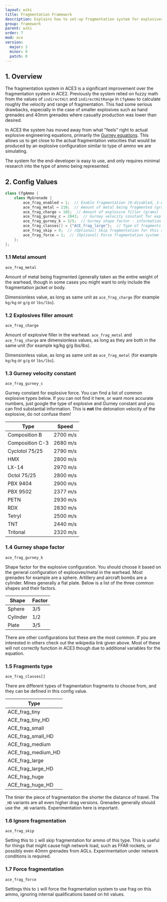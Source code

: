 ```yaml
---
layout: wiki
title: Fragmentation Framework
description: Explains how to set-up fragmentation system for explosives using ACE3 fragmentation system.
group: framework
parent: wiki
order: 7
mod: ace
version:
  major: 3
  minor: 0
  patch: 0
---
```


## 1. Overview

The fragmentation system in ACE3 is a significant improvement over the fragmentation system in ACE2. Previously the system relied on fuzzy math from the values of `indirectHit` and `indirectHitRange` in `CfgAmmo` to calculate roughly the velocity and range of fragmentation. This had some serious drawbacks, especially in the case of smaller explosives such as hand grenades and 40mm grenades where casualty production was lower than desired.

In ACE3 the system has moved away from what "feels" right to actual explosive engineering equations, primarily the [Gurney equations](http://en.wikipedia.org/wiki/Gurney_equations). This allows us to get close to the actual fragmentation velocities that would be produced by an explosive configuration similar to type of ammo we are simulating.

The system for the end-developer is easy to use, and only requires minimal research into the type of ammo being represented.


## 2. Config Values

```cpp
class CfgAmmo {
    class MyGrenade {
        ace_frag_enabled = 1;  // Enable fragmentation (0-disabled, 1-enabled)
        ace_frag_metal = 210;  // Amount of metal being fragmented (grams) - information below
        ace_frag_charge = 185;  // Amount of explosive filler (grams) - information below
        ace_frag_gurney_c = 2843;  // Gurney velocity constant for explosive type - information below
        ace_frag_gurney_k = 3/5;  // Gurney shape factor - information below
        ace_frag_classes[] = {"ACE_frag_large"};  // Type of fragments - information below
        ace_frag_skip = 0;  // (Optional) Skip fragmentation for this ammo type (0-disabled, 1-enabled) - information below
        ace_frag_force = 1;  // (Optional) Force fragmentation system (0-disabled, 1-enabled) - information below
    };
};
```

### 1.1 Metal amount

`ace_frag_metal`

Amount of metal being fragmented (generally taken as the entire weight of the warhead, though in some cases you might want to only include the fragmentation jacket or body.

Dimensionless value, as long as same unit as `ace_frag_charge` (for example `kg/kg` or `g/g` or `lbs/lbs`).

### 1.2 Explosives filler amount

`ace_frag_charge`

Amount of explosive filler in the warhead. `ace_frag_metal` and `ace_frag_charge` are dimensionless values, as long as they are both in the same unit (for example kg/kg g/g lbs/lbs).

Dimensionless value, as long as same unit as `ace_frag_metal` (for example `kg/kg` or `g/g` or `lbs/lbs`).

### 1.3 Gurney velocity constant

`ace_frag_gurney_c`

Gurney constant for explosive force. You can find a list of common explosive types below. If you can not find it here, or want more accurate numbers, just google the type of explosive and Gurney constant and you can find substantial information. This is **not** the detonation velocity of the explosive, do not confuse them!

Type            | Speed
--------------- | --------
Composition B   | 2700 m/s
Composition C-3 | 2680 m/s
Cyclotol 75/25  | 2790 m/s
HMX             | 2800 m/s
LX-14           | 2970 m/s
Octol 75/25     | 2800 m/s
PBX 9404        | 2900 m/s
PBX 9502        | 2377 m/s
PETN            | 2930 m/s
RDX             | 2830 m/s
Tetryl          | 2500 m/s
TNT             | 2440 m/s
Tritonal        | 2320 m/s

### 1.4 Gurney shape factor

`ace_frag_gurney_k`

Shape factor for the explosive configuration. You should choose it based on the general configuration of explosives/metal in the warhead. Most grenades for example are a sphere. Artillery and aircraft bombs are a cylinder. Mines generally a flat plate. Below is a list of the three common shapes and their factors.

Shape    | Factor
-------- | ------
Sphere   | 3/5
Cylinder | 1/2
Plate    | 3/5

There are other configurations but these are the most common. If you are interested in others check out the wikipedia link given above. Most of these will not correctly function in ACE3 though due to additional variables for the equation.

### 1.5 Fragments type

`ace_frag_classes[]`

There are different types of fragmentation fragments to choose from, and they can be defined in this config value.

| Type
| ----
| ACE_frag_tiny
| ACE_frag_tiny_HD
| ACE_frag_small
| ACE_frag_small_HD
| ACE_frag_medium
| ACE_frag_medium_HD
| ACE_frag_large
| ACE_frag_large_HD
| ACE_frag_huge
| ACE_frag_huge_HD

The tinier the piece of fragmentation the shorter the distance of travel. The `_HD` variants are all even higher drag versions. Grenades generally should use the `_HD` variants. Experimentation here is important.

### 1.6 Ignore fragmentation

`ace_frag_skip`

Setting this to `1` will skip fragmentation for ammo of this type. This is useful for things that might cause high network load, such as FFAR rockets, or possibly even 40mm grenades from AGLs. Experimentation under network conditions is required.

### 1.7 Force fragmentation

`ace_frag_force`

Settings this to `1` will force the fragmentation system to use frag on this ammo, ignoring internal qualifications based on hit values.
